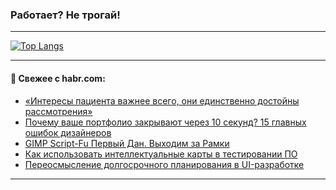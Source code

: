### Работает? Не трогай!

---
<!--
#### 🛠️ Technical stack:

![Java](https://img.shields.io/badge/Java-informational?logo=Oracle&style=flat&logoColor=white&color=FF4500)
![Kotlin](https://img.shields.io/badge/Kotlin-informational?logo=Kotlin&style=flat&logoColor=white&color=774D97)
![TS](https://img.shields.io/badge/TypeScript-informational?logo=typeScript&style=flat&logoColor=black&color=017acc)
![Python](https://img.shields.io/badge/Python-informational?logo=Python&style=flat&logoColor=black&color=ffdd54) <br>
![Spring](https://img.shields.io/badge/Spring-informational?logo=Spring&style=flat&logoColor=white&color=6DB33F) 
![SpringBoot](https://img.shields.io/badge/SpringBoot-informational?logo=SpringBoot&style=flat&logoColor=white&color=6DB33F)
![Nest](https://img.shields.io/badge/NestJS-informational?logo=NestJS&style=flat&logoColor=white&color=E0234E) 
![NodeJS](https://img.shields.io/badge/NodeJS-informational?logo=node.js&style=flat&logoColor=white&color=70A760)<br>
![PostgreSQL](https://img.shields.io/badge/PostgreSQL-informational?logo=PostgreSQL&style=flat&logoColor=white&color=DAA520)
![MongoDB](https://img.shields.io/badge/MongoDB-informational?logo=MongoDB&style=flat&logoColor=white&color=870000)
![Apache](https://img.shields.io/badge/Apache-informational?logo=apache&style=flat&logoColor=white&color=f74e28)

___ 
-->

<!--- #### 🛠️ : --->

[![Top Langs](https://github-readme-stats-82jvfl3w3-advtsettinggmailcoms-projects.vercel.app/api/top-langs/?username=zloylis&langs_count=10&hide_title=true&title_color=e6edf3&size_weight=0.5&count_weight=0.5&layout=compact&hide_progress=true&hide_border=true&theme=dracula)](https://github.com/zloylis)

<!---


####  :octocat:&nbsp;&nbsp; Статистика:

![GitHub stats](https://github-readme-stats-u2qms2cxw-advtsettinggmailcoms-projects.vercel.app/api?username=zloylis&show_icons=true&hide_border=true&theme=dracula&title_color=e6edf3&include_all_commits=true&count_private=true&hide_rank=false&hide_title=true&rank_icon=github)
-->
---

#### 💬 Свежее с habr.com:

<!-- BLOG-POST-LIST:START -->
- [«Интересы пациента важнее всего, они единственно достойны рассмотрения»](https://habr.com/ru/articles/884278/?utm_source=habrahabr&utm_medium=rss&utm_campaign=884278)
- [Почему ваше портфолио закрывают через 10 секунд? 15 главных ошибок дизайнеров](https://habr.com/ru/articles/884274/?utm_source=habrahabr&utm_medium=rss&utm_campaign=884274)
- [GIMP Script-Fu Первый Дан. Выходим за Рамки](https://habr.com/ru/articles/884258/?utm_source=habrahabr&utm_medium=rss&utm_campaign=884258)
- [Как использовать интеллектуальные карты в тестировании ПО](https://habr.com/ru/companies/simbirsoft/articles/884230/?utm_source=habrahabr&utm_medium=rss&utm_campaign=884230)
- [Переосмысление долгосрочного планирования в UI-разработке](https://habr.com/ru/companies/beeline_tech/articles/884182/?utm_source=habrahabr&utm_medium=rss&utm_campaign=884182)
<!-- BLOG-POST-LIST:END -->

---
